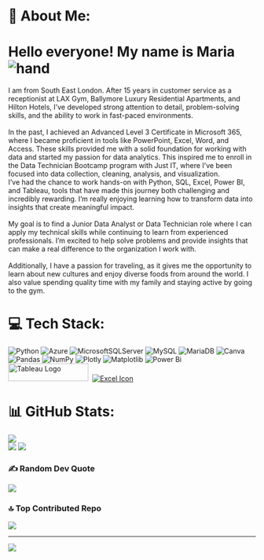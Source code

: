 # 💫 About Me:
Hello everyone! My name is Maria ![hand](https://user-images.githubusercontent.com/18350557/176309783-0785949b-9127-417c-8b55-ab5a4333674e.gif)
===========================================================================================================================

I am from South East London. After 15 years in customer service as a receptionist at LAX Gym, Ballymore Luxury Residential Apartments, and Hilton Hotels, I’ve developed strong attention to detail, problem-solving skills, and the ability to work in fast-paced environments. <br><br>In the past, I achieved an Advanced Level 3 Certificate in Microsoft 365, where I became proficient in tools like PowerPoint, Excel, Word, and Access. These skills provided me with a solid foundation for working with data and started my passion for data analytics. This inspired me to enroll in the Data Technician Bootcamp program with Just IT, where I’ve been focused into data collection, cleaning, analysis, and visualization.<br>I’ve had the chance to work hands-on with Python, SQL, Excel, Power BI, and Tableau, tools that have made this journey both challenging and incredibly rewarding. I’m really enjoying learning how to transform data into insights that create meaningful impact. <br><br>My goal is to find a Junior Data Analyst or Data Technician role where I can apply my technical skills while continuing to learn from experienced professionals. I’m excited to help solve problems and provide insights that can make a real difference to the organization I work with.<br><br>Additionally, I have a passion for traveling, as it gives me the opportunity to learn about new cultures and enjoy diverse foods from around the world. I also value spending quality time with my family and staying active by going to the gym.<br>


# 💻 Tech Stack:
![Python](https://img.shields.io/badge/python-3670A0?style=for-the-badge&logo=python&logoColor=ffdd54) ![Azure](https://img.shields.io/badge/azure-%230072C6.svg?style=for-the-badge&logo=microsoftazure&logoColor=white) ![MicrosoftSQLServer](https://img.shields.io/badge/Microsoft%20SQL%20Server-CC2927?style=for-the-badge&logo=microsoft%20sql%20server&logoColor=white) ![MySQL](https://img.shields.io/badge/mysql-4479A1.svg?style=for-the-badge&logo=mysql&logoColor=white) ![MariaDB](https://img.shields.io/badge/MariaDB-003545?style=for-the-badge&logo=mariadb&logoColor=white) ![Canva](https://img.shields.io/badge/Canva-%2300C4CC.svg?style=for-the-badge&logo=Canva&logoColor=white) ![Pandas](https://img.shields.io/badge/pandas-%23150458.svg?style=for-the-badge&logo=pandas&logoColor=white) ![NumPy](https://img.shields.io/badge/numpy-%23013243.svg?style=for-the-badge&logo=numpy&logoColor=white) ![Plotly](https://img.shields.io/badge/Plotly-%233F4F75.svg?style=for-the-badge&logo=plotly&logoColor=white) ![Matplotlib](https://img.shields.io/badge/Matplotlib-%23ffffff.svg?style=for-the-badge&logo=Matplotlib&logoColor=black) ![Power Bi](https://img.shields.io/badge/power_bi-F2C811?style=for-the-badge&logo=powerbi&logoColor=black) <a href="https://public.tableau.com/app/profile/maria.florencia.maresca/vizzes" target="_blank" rel="noreferrer; return false;"><img src="https://raw.githubusercontent.com/gilbarbara/logos/main/logos/tableau.svg" width="163" height="36" alt="Tableau Logo" /></a>&nbsp;&nbsp;[![Excel Icon](https://img.icons8.com/color/48/microsoft-excel-2019--v1.png)](https://www.microsoft.com/en-us/microsoft-365/excel)
# 📊 GitHub Stats:
![](https://github-readme-stats.vercel.app/api?username=MariaFMaresca&theme=transparent&hide_border=false&include_all_commits=true&count_private=true)<br/>
![](https://github-readme-streak-stats.herokuapp.com/?user=MariaFMaresca&theme=transparent&hide_border=false)
![](https://github-readme-stats.vercel.app/api/top-langs/?username=MariaFMaresca&theme=transparent&hide_border=false&include_all_commits=true&count_private=true&layout=compact)

### ✍️ Random Dev Quote
![](https://quotes-github-readme.vercel.app/api?type=horizontal&theme=radical)

### 🔝 Top Contributed Repo
![](https://github-contributor-stats.vercel.app/api?username=MariaFMaresca&limit=5&theme=dark&combine_all_yearly_contributions=true)

---
[![](https://visitcount.itsvg.in/api?id=MariaFMaresca&icon=0&color=0)](https://visitcount.itsvg.in)

<!-- Proudly created with GPRM ( https://gprm.itsvg.in ) -->
